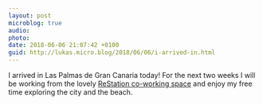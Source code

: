 ```yaml
---
layout: post
microblog: true
audio: 
photo: 
date: 2018-06-06 21:07:42 +0100
guid: http://lukas.micro.blog/2018/06/06/i-arrived-in.html
---
```

I arrived in Las Palmas de Gran Canaria today! For the next two weeks I will be working from the lovely [ReStation co-working space](http://restation.co/) and enjoy my free time exploring the city and the beach.
